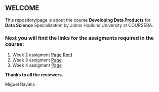 ## WELCOME  

This repository/page is about the course **Developing Data Products** for **Data Science** Specialization by Johns Hopkins University at COURSERA.    

### Next you will find the links for the assigments required in the course:  

1. Week 2 assigment [Page](./developing_data_products_week2.html) [Rmd](https://github.com/mraviela/data-products/blob/master/developing_data_products_week2.Rmd)    
2. Week 3 assigment [Page](./coming_soon.md)  
3. Week 4 assigment [Page](./coming_soon.md)  


**Thanks to all the reviewers.**  

Miguel Raviela
